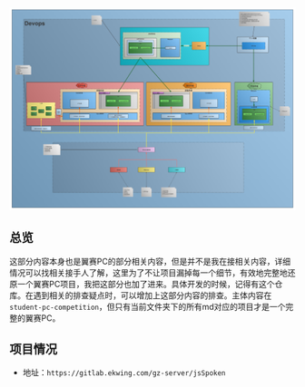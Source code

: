 ![img](../../../pic/Web开发流程图.png)
## 总览

这部分内容本身也是翼赛PC的部分相关内容，但是并不是我在接相关内容，详细情况可以找相关接手人了解，这里为了不让项目漏掉每一个细节，有效地完整地还原一个翼赛PC项目，我把这部分也加了进来。具体开发的时候，记得有这个仓库。在遇到相关的排查疑点时，可以增加上这部分内容的排查。主体内容在`student-pc-competition`，但只有当前文件夹下的所有md对应的项目才是一个完整的翼赛PC。

## 项目情况

- 地址：`https://gitlab.ekwing.com/gz-server/jsSpoken`